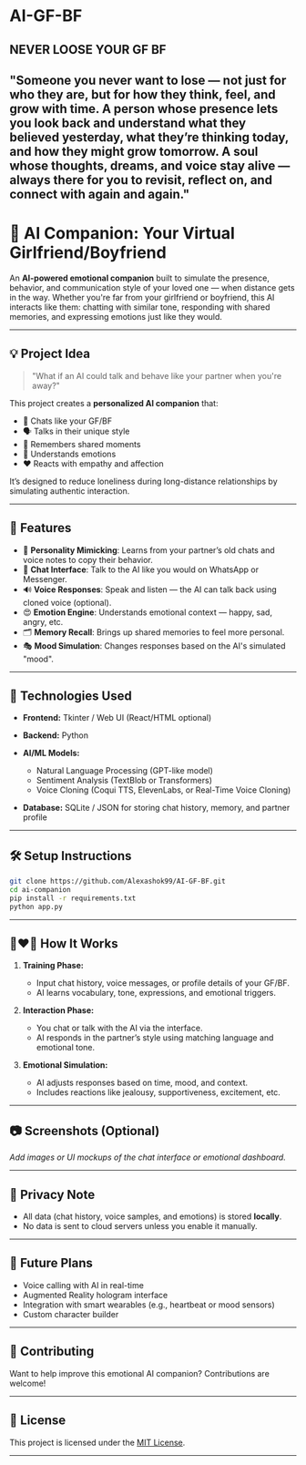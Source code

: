 # AI-GF-BF
NEVER LOOSE YOUR GF BF
---
"Someone you never want to lose — not just for who they are, but for how they think, feel, and grow with time. A person whose presence lets you look back and understand what they believed yesterday, what they’re thinking today, and how they might grow tomorrow. A soul whose thoughts, dreams, and voice stay alive — always there for you to revisit, reflect on, and connect with again and again."
---

# 💞 AI Companion: Your Virtual Girlfriend/Boyfriend

An **AI-powered emotional companion** built to simulate the presence, behavior, and communication style of your loved one — when distance gets in the way. Whether you're far from your girlfriend or boyfriend, this AI interacts like them: chatting with similar tone, responding with shared memories, and expressing emotions just like they would.

---

## 💡 Project Idea

> "What if an AI could talk and behave like your partner when you're away?"

This project creates a **personalized AI companion** that:

* 💬 Chats like your GF/BF
* 🗣️ Talks in their unique style
* 🧠 Remembers shared moments
* 🥺 Understands emotions
* ❤️ Reacts with empathy and affection

It’s designed to reduce loneliness during long-distance relationships by simulating authentic interaction.

---

## 🎯 Features

* 🧠 **Personality Mimicking**: Learns from your partner’s old chats and voice notes to copy their behavior.
* 💬 **Chat Interface**: Talk to the AI like you would on WhatsApp or Messenger.
* 🔊 **Voice Responses**: Speak and listen — the AI can talk back using cloned voice (optional).
* 😍 **Emotion Engine**: Understands emotional context — happy, sad, angry, etc.
* 🗂️ **Memory Recall**: Brings up shared memories to feel more personal.
* 🎭 **Mood Simulation**: Changes responses based on the AI's simulated "mood".

---

## 🧠 Technologies Used

* **Frontend:** Tkinter / Web UI (React/HTML optional)
* **Backend:** Python
* **AI/ML Models:**

  * Natural Language Processing (GPT-like model)
  * Sentiment Analysis (TextBlob or Transformers)
  * Voice Cloning (Coqui TTS, ElevenLabs, or Real-Time Voice Cloning)
* **Database:** SQLite / JSON for storing chat history, memory, and partner profile

---

## 🛠️ Setup Instructions

```bash
git clone https://github.com/Alexashok99/AI-GF-BF.git
cd ai-companion
pip install -r requirements.txt
python app.py
```

---

## 👩‍❤️‍👨 How It Works

1. **Training Phase:**

   * Input chat history, voice messages, or profile details of your GF/BF.
   * AI learns vocabulary, tone, expressions, and emotional triggers.

2. **Interaction Phase:**

   * You chat or talk with the AI via the interface.
   * AI responds in the partner’s style using matching language and emotional tone.

3. **Emotional Simulation:**

   * AI adjusts responses based on time, mood, and context.
   * Includes reactions like jealousy, supportiveness, excitement, etc.

---

## 📷 Screenshots (Optional)

*Add images or UI mockups of the chat interface or emotional dashboard.*

---

## 🔐 Privacy Note

* All data (chat history, voice samples, and emotions) is stored **locally**.
* No data is sent to cloud servers unless you enable it manually.

---

## 📌 Future Plans

* Voice calling with AI in real-time
* Augmented Reality hologram interface
* Integration with smart wearables (e.g., heartbeat or mood sensors)
* Custom character builder

---

## 🤝 Contributing

Want to help improve this emotional AI companion? Contributions are welcome!

---

## 📄 License

This project is licensed under the [MIT License](LICENSE).

---

